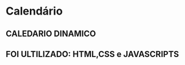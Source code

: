 # Calendário
<h2 align"center">CALEDARIO DINAMICO</h2>

<h2>FOI ULTILIZADO:  HTML,CSS e JAVASCRIPTS</h2>

<img src="">




